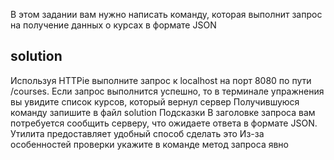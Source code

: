 В этом задании вам нужно написать команду, которая выполнит запрос на получение данных о курсах в формате JSON

## solution
Используя HTTPie выполните запрос к localhost на порт 8080 по пути /courses. Если запрос выполнится успешно, то в терминале упражнения вы увидите список курсов, который вернул сервер
Получившуюся команду запишите в файл solution
Подсказки
В заголовке запроса вам потребуется сообщить серверу, что ожидаете ответа в формате JSON. Утилита предоставляет удобный способ сделать это
Из-за особенностей проверки укажите в команде метод запроса явно